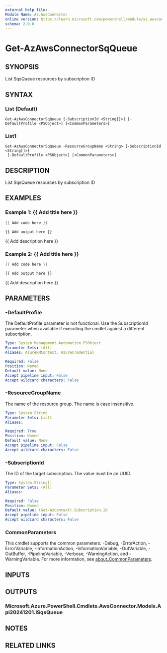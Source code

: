 ```yaml
---
external help file:
Module Name: Az.AwsConnector
online version: https://learn.microsoft.com/powershell/module/az.awsconnector/get-azawsconnectorsqqueue
schema: 2.0.0
---
```


# Get-AzAwsConnectorSqQueue

## SYNOPSIS
List SqsQueue resources by subscription ID

## SYNTAX

### List (Default)
```
Get-AzAwsConnectorSqQueue [-SubscriptionId <String[]>] [-DefaultProfile <PSObject>] [<CommonParameters>]
```

### List1
```
Get-AzAwsConnectorSqQueue -ResourceGroupName <String> [-SubscriptionId <String[]>]
 [-DefaultProfile <PSObject>] [<CommonParameters>]
```

## DESCRIPTION
List SqsQueue resources by subscription ID

## EXAMPLES

### Example 1: {{ Add title here }}
```powershell
{{ Add code here }}
```

```output
{{ Add output here }}
```

{{ Add description here }}

### Example 2: {{ Add title here }}
```powershell
{{ Add code here }}
```

```output
{{ Add output here }}
```

{{ Add description here }}

## PARAMETERS

### -DefaultProfile
The DefaultProfile parameter is not functional.
Use the SubscriptionId parameter when available if executing the cmdlet against a different subscription.

```yaml
Type: System.Management.Automation.PSObject
Parameter Sets: (All)
Aliases: AzureRMContext, AzureCredential

Required: False
Position: Named
Default value: None
Accept pipeline input: False
Accept wildcard characters: False
```

### -ResourceGroupName
The name of the resource group.
The name is case insensitive.

```yaml
Type: System.String
Parameter Sets: List1
Aliases:

Required: True
Position: Named
Default value: None
Accept pipeline input: False
Accept wildcard characters: False
```

### -SubscriptionId
The ID of the target subscription.
The value must be an UUID.

```yaml
Type: System.String[]
Parameter Sets: (All)
Aliases:

Required: False
Position: Named
Default value: (Get-AzContext).Subscription.Id
Accept pipeline input: False
Accept wildcard characters: False
```

### CommonParameters
This cmdlet supports the common parameters: -Debug, -ErrorAction, -ErrorVariable, -InformationAction, -InformationVariable, -OutVariable, -OutBuffer, -PipelineVariable, -Verbose, -WarningAction, and -WarningVariable. For more information, see [about_CommonParameters](http://go.microsoft.com/fwlink/?LinkID=113216).

## INPUTS

## OUTPUTS

### Microsoft.Azure.PowerShell.Cmdlets.AwsConnector.Models.Api20241201.ISqsQueue

## NOTES

## RELATED LINKS

